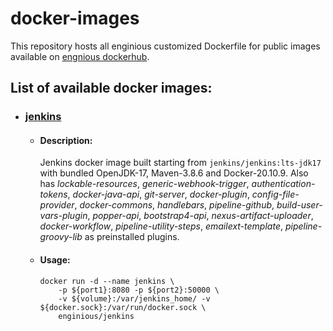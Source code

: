 # docker-images

This repository hosts all enginious customized Dockerfile for public images available on [engnious dockerhub](https://hub.docker.com/u/enginious).

## List of available docker images:

- ### [jenkins](https://hub.docker.com/r/enginious/jenkins)
    - #### Description:
      Jenkins docker image built starting from `jenkins/jenkins:lts-jdk17` with bundled OpenJDK-17, Maven-3.8.6 and Docker-20.10.9. Also has *lockable-resources*,
      *generic-webhook-trigger*, *authentication-tokens*, *docker-java-api*, *git-server*, *docker-plugin*, *config-file-provider*, *docker-commons*, *handlebars*,
      *pipeline-github*, *build-user-vars-plugin*, *popper-api*, *bootstrap4-api*, *nexus-artifact-uploader*, *docker-workflow*, *pipeline-utility-steps*, *emailext-template*,
      *pipeline-groovy-lib* as preinstalled plugins.
    - #### Usage:
      ````
      docker run -d --name jenkins \
          -p ${port1}:8080 -p ${port2}:50000 \
          -v ${volume}:/var/jenkins_home/ -v ${docker.sock}:/var/run/docker.sock \ 
          enginious/jenkins
      ````
  